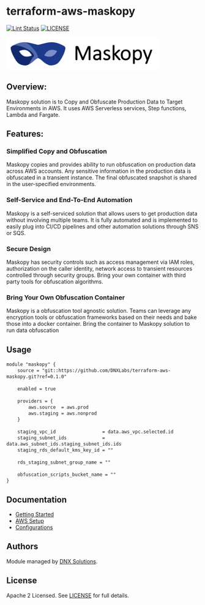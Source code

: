# terraform-aws-maskopy

[![Lint Status](https://github.com/DNXLabs/terraform-aws-maskopy/workflows/Lint/badge.svg)](https://github.com/DNXLabs/terraform-aws-maskopy/actions)
[![LICENSE](https://img.shields.io/github/license/DNXLabs/terraform-aws-maskopy)](https://github.com/DNXLabs/terraform-aws-maskopy/blob/master/LICENSE)

<img src="./docs/images/maskopy-banner.png" alt="drawing" width="400px"/>


## Overview:

Maskopy solution is to Copy and Obfuscate Production Data to Target Environments in AWS.
It uses AWS Serverless services, Step functions, Lambda and Fargate.


## Features:

### Simplified Copy and Obfuscation
Maskopy copies and provides ability to run obfuscation on production data across AWS accounts. Any sensitive information in the production data is obfuscated in a transient instance. The final obfuscated snapshot is shared in the user-specified environments.

### Self-Service and End-To-End Automation
Maskopy is a self-serviced solution that allows users to get production data without involving multiple teams. It is fully automated and is implemented to easily plug into CI/CD pipelines and other automation solutions through SNS or SQS.

### Secure Design
Maskopy has security controls such as access management via IAM roles, authorization on the caller identity, network access to transient resources controlled through security groups. Bring your own container with third party tools for obfuscation algorithms.

### Bring Your Own Obfuscation Container
Maskopy is a obfuscation tool agnostic solution. Teams can leverage any encryption tools or obfuscation frameworks based on their needs and bake those into a docker container. Bring the container to Maskopy solution  to run data obfuscation


## Usage

```hcl
module "maskopy" {
    source = "git::https://github.com/DNXLabs/terraform-aws-maskopy.git?ref=0.1.0"

    enabled = true

    providers = {
        aws.source  = aws.prod
        aws.staging = aws.nonprod
    }

    staging_vpc_id                 = data.aws_vpc.selected.id
    staging_subnet_ids             = data.aws_subnet_ids.staging_subnet_ids.ids
    staging_rds_default_kms_key_id = ""

    rds_staging_subnet_group_name = ""

    obfuscation_scripts_bucket_name = ""
}
```

## Documentation
- [Getting Started](docs/quickstart.md)
- [AWS Setup](docs/aws-setup.md)
- [Configurations](docs/configurations.md)


<!--- BEGIN_TF_DOCS --->

<!--- END_TF_DOCS --->


## Authors

Module managed by [DNX Solutions](https://github.com/DNXLabs).

## License

Apache 2 Licensed. See [LICENSE](https://github.com/DNXLabs/terraform-aws-maskopy/blob/master/LICENSE) for full details.